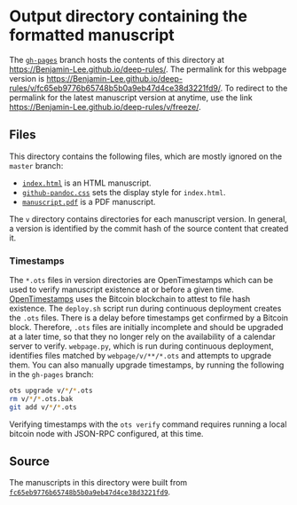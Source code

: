 # Output directory containing the formatted manuscript

The [`gh-pages`](https://github.com/Benjamin-Lee/deep-rules/tree/gh-pages) branch hosts the contents of this directory at https://Benjamin-Lee.github.io/deep-rules/.
The permalink for this webpage version is https://Benjamin-Lee.github.io/deep-rules/v/fc65eb9776b65748b5b0a9eb47d4ce38d3221fd9/.
To redirect to the permalink for the latest manuscript version at anytime, use the link https://Benjamin-Lee.github.io/deep-rules/v/freeze/.

## Files

This directory contains the following files, which are mostly ignored on the `master` branch:

+ [`index.html`](index.html) is an HTML manuscript.
+ [`github-pandoc.css`](github-pandoc.css) sets the display style for `index.html`.
+ [`manuscript.pdf`](manuscript.pdf) is a PDF manuscript.

The `v` directory contains directories for each manuscript version.
In general, a version is identified by the commit hash of the source content that created it.

### Timestamps

The `*.ots` files in version directories are OpenTimestamps which can be used to verify manuscript existence at or before a given time.
[OpenTimestamps](https://opentimestamps.org/) uses the Bitcoin blockchain to attest to file hash existence.
The `deploy.sh` script run during continuous deployment creates the `.ots` files.
There is a delay before timestamps get confirmed by a Bitcoin block.
Therefore, `.ots` files are initially incomplete and should be upgraded at a later time, so that they no longer rely on the availability of a calendar server to verify.
`webpage.py`, which is run during continuous deployment, identifies files matched by `webpage/v/**/*.ots` and attempts to upgrade them.
You can also manually upgrade timestamps, by running the following in the `gh-pages` branch:

```sh
ots upgrade v/*/*.ots
rm v/*/*.ots.bak
git add v/*/*.ots
```

Verifying timestamps with the `ots verify` command requires running a local bitcoin node with JSON-RPC configured, at this time.

## Source

The manuscripts in this directory were built from
[`fc65eb9776b65748b5b0a9eb47d4ce38d3221fd9`](https://github.com/Benjamin-Lee/deep-rules/commit/fc65eb9776b65748b5b0a9eb47d4ce38d3221fd9).
